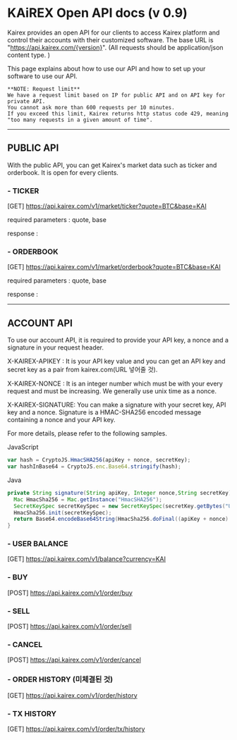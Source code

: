 # KAiREX Open API docs (v 0.9)

Kairex provides an open API for our clients to access Kairex platform and control their accounts with their customized software. The base URL is "https://api.kairex.com/{version}".   (All requests should be application/json content type. )

This page explains about how to use our API and how to set up your software to use our API. 


```text
**NOTE: Request limit**
We have a request limit based on IP for public API and on API key for private API. 
You cannot ask more than 600 requests per 10 minutes. 
If you exceed this limit, Kairex returns http status code 429, meaning "too many requests in a given amount of time". 
```


***

## PUBLIC API 

With the public API, you can get Kairex's market data such as ticker and orderbook. It is open for every clients. 



### - TICKER 
[GET] https://api.kairex.com/v1/market/ticker?quote=BTC&base=KAI

required parameters : quote, base 

response : 


### - ORDERBOOK 
[GET] https://api.kairex.com/v1/market/orderbook?quote=BTC&base=KAI

required parameters : quote, base 

response : 



***

## ACCOUNT API 

To use our account API, it is required to provide your API key, a nonce and a signature in your request header. 

X-KAIREX-APIKEY : It is your API key value and you can get an API key and secret key as a pair from kairex.com(URL 넣어줄 것). 

X-KAIREX-NONCE : It is an integer number which must be with your every request and must be increasing. We generally use unix time as a nonce. 

X-KAIREX-SIGNATURE: You can make a signature with your secret key, API key and a nonce. Signature is a HMAC-SHA256 encoded message containing a nonce and your API key. 


For more details, please refer to the following samples. 



JavaScript
``` js 
var hash = CryptoJS.HmacSHA256(apiKey + nonce, secretKey);
var hashInBase64 = CryptoJS.enc.Base64.stringify(hash);
```


Java
``` java 
private String signature(String apiKey, Integer nonce,String secretKey) throws Exception {
  Mac HmacSha256 = Mac.getInstance("HmacSHA256");
  SecretKeySpec secretKeySpec = new SecretKeySpec(secretKey.getBytes("UTF-8"), "HmacSHA256");
  HmacSha256.init(secretKeySpec);
  return Base64.encodeBase64String(HmacSha256.doFinal((apiKey + nonce).getBytes("UTF-8")));
}
```



### - USER BALANCE 
[GET] https://api.kairex.com/v1/balance?currency=KAI


### - BUY 
[POST] https://api.kairex.com/v1/order/buy


### - SELL 
[POST] https://api.kairex.com/v1/order/sell


### - CANCEL 
[POST] https://api.kairex.com/v1/order/cancel


### - ORDER HISTORY (미체결된 것) 
[GET] https://api.kairex.com/v1/order/history


### - TX HISTORY 
[GET] https://api.kairex.com/v1/order/tx/history


